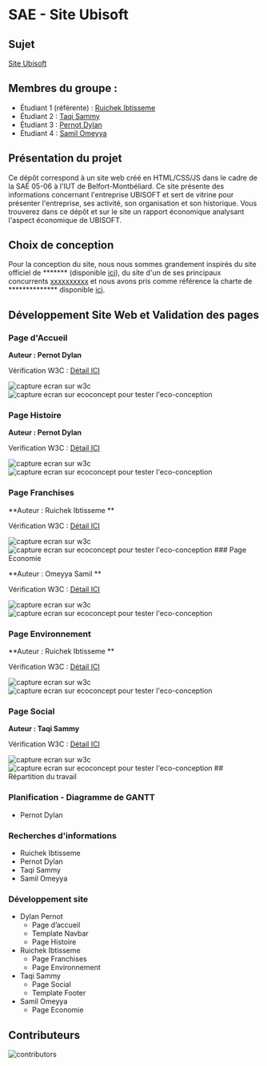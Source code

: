 # SAE  - Site Ubisoft

## Sujet

[Site Ubisoft](https://iruichek.github.io/page_ubisoft_site/)

## Membres du groupe :

- Étudiant 1 (référente) : [Ruichek Ibtisseme ](mailto:ibtisseme.ruichek@edu.univ-fcomte.fr?subject=SAE_1_05_06)  
- Étudiant 2 : [Taqi Sammy](mailto:sammy.taqi@edu.univ-fcomte.fr?subject=SAE_1_05_06)  
- Étudiant 3 : [Pernot Dylan](mailto:login@edu.univ-fcomte.fr?subject=SAE_1_05_06)  
- Étudiant 4 : [Samil Omeyya ](mailto:omeyya.samil@edu.univ-fcomte.fr?subject=SAE_1_05_06) 

## Présentation du projet

Ce dépôt correspond à un site web créé en HTML/CSS/JS dans le cadre de la SAÉ 05-06 à l'IUT de Belfort-Montbéliard. Ce site présente des informations concernant l'entreprise UBISOFT et sert de vitrine pour présenter l'entreprise, ses activité, son organisation et son historique. Vous trouverez dans ce dépôt et sur le site un rapport économique analysant l'aspect économique de UBISOFT.

## Choix de conception  

Pour la conception du site, nous nous sommes grandement inspirés du site officiel de ******* (disponible [ici](https://www.entreprise.com/fr-fr/)), du site d'un de ses principaux concurrents [xxxxxxxxxx](https://www.entreprise2.fr/) et nous avons pris comme référence la charte de ************** disponible [ici](doc/charte_graphique.pdf).    


## Développement Site Web et Validation des pages

### Page d'Accueil

**Auteur : Pernot Dylan**  

Vérification W3C : [Détail ICI](https://validator.w3.org/nu/?doc=https%3A%2F%2Firuichek.github.io%2Fpage_ubisoft_site%2Findex.html)


<img src="doc/W3C_1.PNG" style="width=400px" alt="capture ecran sur w3c">



<img src="doc/carbone1.PNG" style="width=400px" alt="capture ecran sur ecoconcept pour tester l'eco-conception">

<!--  style="width=400px" ne fonctionne pas -->

### Page Histoire

**Auteur : Pernot Dylan**  

Verification W3C : [Détail ICI](https://validator.w3.org/nu/?doc=https%3A%2F%2Firuichek.github.io%2Fpage_ubisoft_site%2Fpage_Dylan.html)

<img src="doc/W3C_2.PNG" style="width=400px" alt="capture ecran sur w3c">



<img src="doc/carbone2.PNG" style="width=400px" alt="capture ecran sur ecoconcept pour tester l'eco-conception">

### Page Franchises

**Auteur : Ruichek Ibtisseme **  

Vérification W3C : [Détail ICI](https://validator.w3.org/nu/?doc=https%3A%2F%2Firuichek.github.io%2Fpage_ubisoft_site%2Fpage2_Ibtisseme.html)


<img src="doc/W3C_3.PNG" style="width=400px" alt="capture ecran sur w3c">



<img src="doc/carbone3.PNG" style="width=400px" alt="capture ecran sur ecoconcept pour tester l'eco-conception">
### Page Economie

**Auteur : Omeyya Samil **  

Vérification W3C : [Détail ICI](https://validator.w3.org/nu/?doc=https%3A%2F%2Firuichek.github.io%2Fpage_ubisoft_site%2Fpage_Omeyya.html)

<img src="doc/W3C_4.PNG" style="width=400px" alt="capture ecran sur w3c">



<img src="doc/carbone4.PNG" style="width=400px" alt="capture ecran sur ecoconcept pour tester l'eco-conception">

### Page Environnement

**Auteur : Ruichek Ibtisseme **  

Vérification W3C : [Détail ICI](https://validator.w3.org/nu/?doc=https%3A%2F%2Firuichek.github.io%2Fpage_ubisoft_site%2Fpage_Ibtisseme.html)

<img src="doc/W3C_5.PNG" style="width=400px" alt="capture ecran sur w3c">



<img src="doc/carbone5.PNG" style="width=400px" alt="capture ecran sur ecoconcept pour tester l'eco-conception">

### Page Social

**Auteur : Taqi Sammy**  

Vérification W3C : [Détail ICI](https://validator.w3.org/nu/?doc=https%3A%2F%2Firuichek.github.io%2Fpage_ubisoft_site%2Fpage_Sammy.html)


<img src="doc/W3C_6.PNG" style="width=400px" alt="capture ecran sur w3c">



<img src="doc/carbone6.PNG" style="width=400px" alt="capture ecran sur ecoconcept pour tester l'eco-conception">
## Répartition du travail

### Planification - Diagramme de GANTT

- Pernot Dylan

### Recherches d'informations

- Ruichek Ibtisseme
- Pernot Dylan
- Taqi Sammy
- Samil Omeyya


### Développement site

- Dylan Pernot
  - Page d’accueil
  - Template Navbar
  - Page Histoire
- Ruichek Ibtisseme
  - Page Franchises
  - Page Environnement
- Taqi Sammy
  - Page Social
  - Template Footer
 - Samil Omeyya
   - Page Economie   


## Contributeurs

<img src="doc/contributors.png" style="width=400px" alt="contributors">

